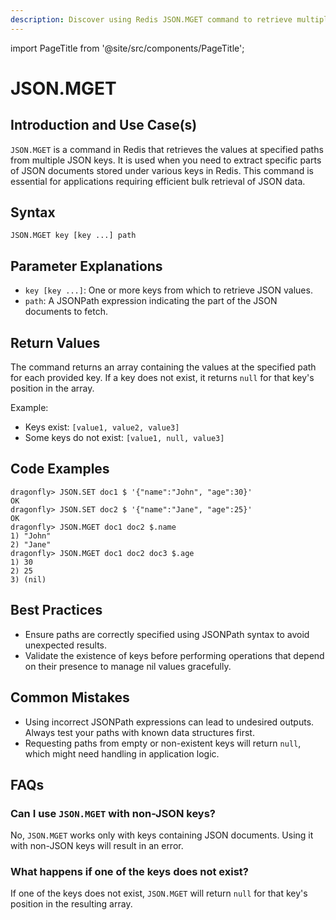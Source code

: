 ```yaml
---
description: Discover using Redis JSON.MGET command to retrieve multiple JSON documents from a database.
---
```


import PageTitle from '@site/src/components/PageTitle';

# JSON.MGET

<PageTitle title="Redis JSON.MGET Explained (Better Than Official Docs)" />

## Introduction and Use Case(s)

`JSON.MGET` is a command in Redis that retrieves the values at specified paths from multiple JSON keys. It is used when you need to extract specific parts of JSON documents stored under various keys in Redis. This command is essential for applications requiring efficient bulk retrieval of JSON data.

## Syntax

```
JSON.MGET key [key ...] path
```

## Parameter Explanations

- `key [key ...]`: One or more keys from which to retrieve JSON values.
- `path`: A JSONPath expression indicating the part of the JSON documents to fetch.

## Return Values

The command returns an array containing the values at the specified path for each provided key. If a key does not exist, it returns `null` for that key's position in the array.

Example:

- Keys exist: `[value1, value2, value3]`
- Some keys do not exist: `[value1, null, value3]`

## Code Examples

```cli
dragonfly> JSON.SET doc1 $ '{"name":"John", "age":30}'
OK
dragonfly> JSON.SET doc2 $ '{"name":"Jane", "age":25}'
OK
dragonfly> JSON.MGET doc1 doc2 $.name
1) "John"
2) "Jane"
dragonfly> JSON.MGET doc1 doc2 doc3 $.age
1) 30
2) 25
3) (nil)
```

## Best Practices

- Ensure paths are correctly specified using JSONPath syntax to avoid unexpected results.
- Validate the existence of keys before performing operations that depend on their presence to manage nil values gracefully.

## Common Mistakes

- Using incorrect JSONPath expressions can lead to undesired outputs. Always test your paths with known data structures first.
- Requesting paths from empty or non-existent keys will return `null`, which might need handling in application logic.

## FAQs

### Can I use `JSON.MGET` with non-JSON keys?

No, `JSON.MGET` works only with keys containing JSON documents. Using it with non-JSON keys will result in an error.

### What happens if one of the keys does not exist?

If one of the keys does not exist, `JSON.MGET` will return `null` for that key's position in the resulting array.
